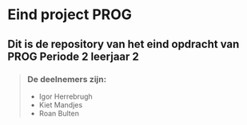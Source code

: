 # Eind project PROG

## Dit is de repository van het eind opdracht van PROG Periode 2 leerjaar 2

>### De deelnemers zijn: 
>
> - Igor Herrebrugh
> - Kiet Mandjes
> - Roan Bulten    

